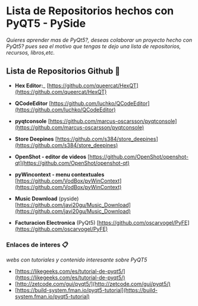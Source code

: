 # Lista de Repositorios hechos con PyQT5 - PySide
_Quieres aprender mas de PyQt5?, deseas colaborar un proyecto hecho con PyQt5?_
_pues sea el motivo que tengas te dejo una lista de repositorios, recursos, libros,etc._

## Lista de Repositorios Github 🚀

- **Hex Editor:**_
  [https://github.com/queercat/HexQT](https://github.com/queercat/HexQT)

- **QCodeEditor**
  [https://github.com/luchko/QCodeEditor](https://github.com/luchko/QCodeEditor)

- **pyqtconsole**
  [https://github.com/marcus-oscarsson/pyqtconsole](https://github.com/marcus-oscarsson/pyqtconsole)

- **Store Deepines** 
  [https://github.com/s384/store_deepines](https://github.com/s384/store_deepines)

- **OpenShot - editor de videos**
  [https://github.com/OpenShot/openshot-qt](https://github.com/OpenShot/openshot-qt)

- **pyWincontext - menu contextuales**
  [https://github.com/VodBox/pyWinContext](https://github.com/VodBox/pyWinContext)

- **Music Download** (pyside)
  [https://github.com/javi20gu/Music_Download](https://github.com/javi20gu/Music_Download)
  
- **Facturacion Electronica** (PyQt5)
  [https://github.com/oscarvogel/PyFE](https://github.com/oscarvogel/PyFE)


### Enlaces de interes 📋

_webs con tutoriales y contenido interesante sobre PyQT5_

- [https://likegeeks.com/es/tutorial-de-pyqt5/](https://likegeeks.com/es/tutorial-de-pyqt5/)
- [http://zetcode.com/gui/pyqt5/](http://zetcode.com/gui/pyqt5/)
- [https://build-system.fman.io/pyqt5-tutorial](https://build-system.fman.io/pyqt5-tutorial)
  
 
